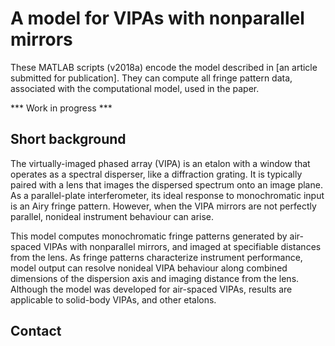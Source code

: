 # A model for VIPAs with nonparallel mirrors
These MATLAB scripts (v2018a) encode the model described in [an article submitted for publication].  They can compute all fringe pattern data, associated with the computational model, used in the paper.


*** Work in progress ***

## Short background
The virtually-imaged phased array (VIPA) is an etalon with a window that operates as a spectral disperser, like a diffraction grating.  It is typically paired with a lens that images the dispersed spectrum onto an image plane.  As a parallel-plate interferometer, its ideal response to monochromatic input is an Airy fringe pattern.  However, when the VIPA mirrors are not perfectly parallel, nonideal instrument behaviour can arise.

This model computes monochromatic fringe patterns generated by air-spaced VIPAs with nonparallel mirrors, and imaged at specifiable distances from the lens.  As fringe patterns characterize instrument performance, model output can resolve nonideal VIPA behaviour along combined dimensions of the dispersion axis and imaging distance from the lens.  Although the model was developed for air-spaced VIPAs, results are applicable to solid-body VIPAs, and other etalons.



## Contact


